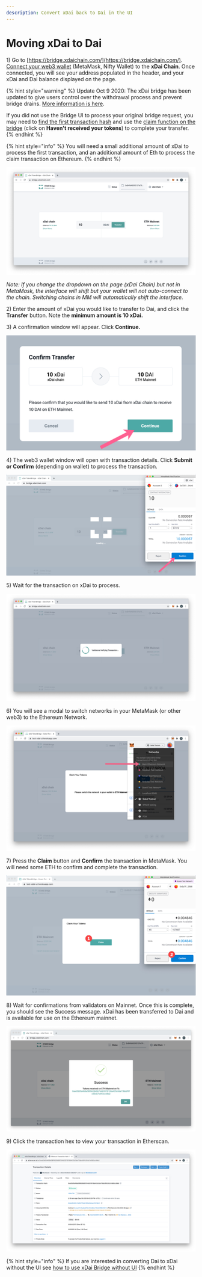```yaml
---
description: Convert xDai back to Dai in the UI
---
```


# Moving xDai to Dai

1\) Go to [https://bridge.xdaichain.com/](https://bridge.xdaichain.com/). [Connect your web3 wallet](../wallets/metamask/metamask-setup.md) \(MetaMask, Nifty Wallet\) to the **xDai Chain**. Once connected, you will see your address populated in the header, and your xDai and Dai balance displayed on the page. 

{% hint style="warning" %}
Update Oct 9 2020: The xDai bridge has been updated to give users control over the withdrawal process and prevent bridge drains. [More information is here](https://forum.poa.network/t/important-changes-in-a-user-interaction-with-the-xdai-bridge/3906).   
  
If you did not use the Bridge UI to process your original bridge request, you may need to [find the first transaction hash](find-a-transaction-hash.md) and use the [claim function on the bridge](find-a-transaction-hash.md#claim-your-tokens) \(click on **Haven't received your tokens**\) to complete your transfer.
{% endhint %}

{% hint style="info" %}
You will need a small additional amount of xDai to process the first transaction, and an additional amount of Eth to process the claim transaction on Ethereum.
{% endhint %}

![](../../.gitbook/assets/xbridge1.jpg)

_Note: If you change the dropdown on the page \(xDai Chain\) but not in MetaMask, the interface will shift but your wallet will not auto-connect to the chain. Switching chains in MM will automatically shift the interface._

2\) Enter the amount of xDai you would like to transfer to Dai, and click the **Transfer** button. Note the **minimum amount is 10 xDai.**

3\) A confirmation window will appear. Click **Continue.**

![](../../.gitbook/assets/xcontinue.jpg)

4\) The web3 wallet window will open with transaction details. Click **Submit or Confirm** \(depending on wallet\) to process the transaction.

![](../../.gitbook/assets/xbridge-2.jpg)

5\) Wait for the transaction on xDai to process. 

![](../../.gitbook/assets/xbridge3.jpg)

6\) You will see a modal to switch networks in your MetaMask \(or other web3\) to the Ethereum Network.

![](../../.gitbook/assets/1dd.jpg)

7\) Press the **Claim** button and **Confirm** the transaction in MetaMask. You will need some ETH to confirm and complete the transaction.

![](../../.gitbook/assets/2dd.jpg)

8\) Wait for confirmations from validators on Mainnet. Once this is complete, you should see the Success message.  xDai has been transferred to Dai and is available for use on the Ethereum mainnet.

![](../../.gitbook/assets/xbridge4.jpg)

9\) Click the transaction hex to view your transaction in Etherscan.

![](../../.gitbook/assets/xbridge5.jpg)

{% hint style="info" %}
If you are interested in converting Dai to xDai without the UI see [how to use xDai Bridge without UI](https://docs.tokenbridge.net/xdai-bridge/how-to-use-xdai-bridge-without-ui) 
{% endhint %}

